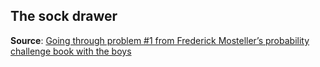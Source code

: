 ## The sock drawer

**Source**: [Going through problem #1 from Frederick Mosteller’s probability challenge book with the boys](https://mikesmathpage.wordpress.com/2019/08/31/going-through-problem-1-from-frederick-mostellers-probability-challenge-book-with-the-boys/)
